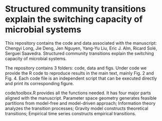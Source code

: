 # Structured community transitions explain the switching capacity of microbial systems

This repository contains the code and data associated with the manuscript: Chengyi Long, Jie Deng, Jen Nguyen, Yang-Yu Liu, Eric J. Alm, Ricard Solé, Serguei Saavedra. Structured community transitions explain the switching capacity of microbial systems.

The repository contains 3 folders: code, data and figs. Under code we provide the R code to reproduce results in the main text, mainly Fig. 2 and Fig. 4. Each code file is an independent script that can be executed directly and print its corresponding figure.

code/toolbox.R provides all the functions needed. It has four major parts aligned with the manuscript. Parameter space geometry generates feasible partitions from model-free and model-driven approach; Information theory analyzes the transition processes; Gravity model constructs theoretical transitions; Empirical time series constructs empirical transitions.
